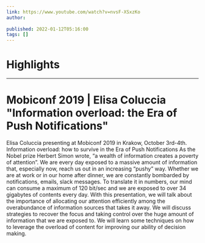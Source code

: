 ```yaml
---
link: https://www.youtube.com/watch?v=nvsF-XSxzKo
author: 
   
published: 2022-01-12T05:16:00
tags: []
---
```

# Highlights


---
# Mobiconf 2019 | Elisa Coluccia "Information overload: the Era of Push Notifications"
Elisa Coluccia presenting at Mobiconf 2019 in Krakow, October 3rd-4th. Information overload: how to survive in the Era of Push Notifications As the Nobel prize Herbert Simon wrote, “a wealth of information creates a poverty of attention”. We are every day exposed to a massive amount of information that, especially now, reach us out in an increasing “pushy” way. Whether we are at work or in our home after dinner, we are constantly bombarded by notifications, emails, slack messages. To translate it in numbers, our mind can consume a maximum of 120 bit/sec and we are exposed to over 34 gigabytes of contents every day. With this presentation, we will talk about the importance of allocating our attention efficiently among the overabundance of information sources that takes it away. We will discuss strategies to recover the focus and taking control over the huge amount of information that we are exposed to. We will learn some techniques on how to leverage the overload of content for improving our ability of decision making.